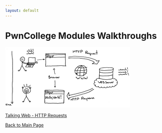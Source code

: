 ```yaml
---
layout: default
---
```

# PwnCollege Modules Walkthroughs
![Talking-Web-Thumbnail](https://github.com/WCKDNaz/wckdnaz.github.io/blob/main/assets/imgs/pwncol/talking-web/LSBAWS_HTTP_request_response.png)

[Talking Web - HTTP Requests](./Talking-Web-Module.md)


[Back to Main Page](../)

